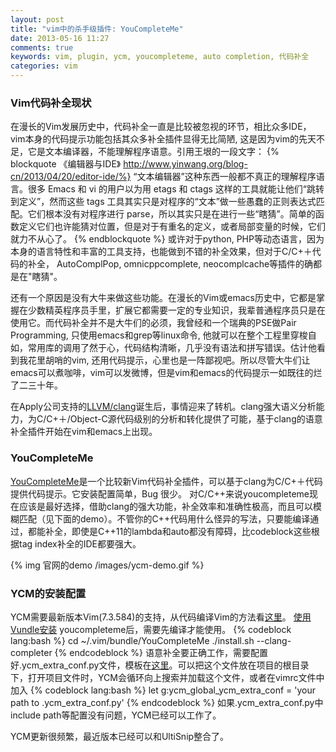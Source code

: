 ```yaml
---
layout: post
title: "vim中的杀手级插件: YouCompleteMe"
date: 2013-05-16 11:27
comments: true
keywords: vim, plugin, ycm, youcompleteme, auto completion, 代码补全
categories: vim
---
```

### Vim代码补全现状
在漫长的Vim发展历史中，代码补全一直是比较被忽视的环节，相比众多IDE，vim本身的代码提示功能包括其众多补全插件显得无比简陋, 这是因为vim的先天不足，它是文本编译器，不能理解程序语意。引用王垠的一段文字：
{% blockquote 《编辑器与IDE》 http://www.yinwang.org/blog-cn/2013/04/20/editor-ide/%}
“文本编辑器”这种东西一般都不真正的理解程序语言。很多 Emacs 和 vi 的用户以为用 etags 和 ctags 这样的工具就能让他们“跳转到定义”，然而这些 tags 工具其实只是对程序的“文本”做一些愚蠢的正则表达式匹配。它们根本没有对程序进行 parse，所以其实只是在进行一些“瞎猜”。简单的函数定义它们也许能猜对位置，但是对于有重名的定义，或者局部变量的时候，它们就力不从心了。
{% endblockquote %}
或许对于python, PHP等动态语言，因为本身的语言特性和丰富的工具支持，也能做到不错的补全效果，但对于C/C+＋代码的补全， AutoComplPop, omnicppcomplete, neocomplcache等插件的确都是在"瞎猜"。
<!-- more -->

还有一个原因是没有大牛来做这些功能。在漫长的Vim或emacs历史中，它都是掌握在少数精英程序员手里，扩展它都需要一定的专业知识，我辈普通程序员只是在使用它。而代码补全并不是大牛们的必须，我曾经和一个瑞典的PSE做Pair Programming, 只使用emacs和grep等linux命令, 他就可以在整个工程里穿梭自如，常用库的调用了然于心，代码结构清晰，几乎没有语法和拼写错误。估计他看到我花里胡哨的vim, 还用代码提示，心里也是一阵鄙视吧。所以尽管大牛们让emacs可以煮咖啡，vim可以发微博，但是vim和emacs的代码提示一如既往的烂了二三十年。

在Apply公司支持的[LLVM/clang](http://clang.llvm.org/)诞生后，事情迎来了转机。clang强大语义分析能力，为C/C+＋/Object-C源代码级别的分析和转化提供了可能，基于clang的语意补全插件开始在vim和emacs上出现。

### YouCompleteMe

[YouCompleteMe](http://valloric.github.io/YouCompleteMe/)是一个比较新Vim代码补全插件，可以基于clang为C/C+＋代码提供代码提示。它安装配置简单，Bug 很少。 对C/C++来说youcompleteme现在应该是最好选择，借助clang的强大功能，补全效率和准确性极高，而且可以模糊匹配（见下面的demo）。不管你的C++代码用什么怪异的写法，只要能编译通过，都能补全，即使是C++11的lambda和auto都没有障碍，比codeblock这些根据tag index补全的IDE都要强大。

{% img 官网的demo /images/ycm-demo.gif %}

### YCM的安装配置
YCM需要最新版本Vim(7.3.584)的支持，从代码编译Vim的方法看[这里](https://github.com/Valloric/YouCompleteMe/wiki/Building-Vim-from-source)。
[使用Vundle安装](/blog/2013/04/12/killer-plugin-of-vim-vundle/) youcompleteme后，需要先编译才能使用。
{% codeblock lang:bash %}
cd ~/.vim/bundle/YouCompleteMe
./install.sh --clang-completer
{% endcodeblock %}
语意补全要正确工作，需要配置好.ycm_extra_conf.py文件，模板在[这里](https://gist.github.com/locojay/4950253)。可以把这个文件放在项目的根目录下，打开项目文件时，YCM会循环向上搜索并加载这个文件，或者在vimrc文件中加入
{% codeblock lang:bash %}
let g:ycm_global_ycm_extra_conf = 'your path to .ycm_extra_conf.py'
{% endcodeblock %}
如果.ycm_extra_conf.py中include path等配置没有问题，YCM已经可以工作了。

YCM更新很频繁，最近版本已经可以和UltiSnip整合了。

